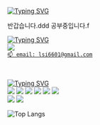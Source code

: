 

<!-- ![header](https://capsule-render.vercel.app/api?type=transparent&text=Hi,there👋- &height=50&fontSize=40&fontColor=A6B237&animation=fadeIn) -->

[![Typing SVG](https://readme-typing-svg.demolab.com?font=Fira+Code&pause=1000&color=088513&width=435&lines=Hi%2CI'm+sesam)](https://git.io/typing-svg)


반갑습니다.ddd
공부중입니다.f


[![Typing SVG](https://readme-typing-svg.demolab.com?font=Archivo+Narrow&size=17&duration=10&pause=1000&color=000000&repeat=false&width=435&lines=+%E2%9C%94+me)](https://git.io/typing-svg)
   <br><a href="https://sesam-dev.tistory.com"><img src="https://img.shields.io/badge/Tistoty-000000?style=flat&logo=tistory&logoColor=white"/> 
<br> `📫 email: lsi6601@gmail.com`


<!--Typing SVG](https://readme-typing-svg.demolab.com?font=Archivo+Narrow&size=17&duration=10&pause=1000&color=000000&repeat=false&width=435&height=25&lines=+%E2%9C%94+contact)
-->

<br>

[![Typing SVG](https://readme-typing-svg.demolab.com?font=Archivo+Narrow&size=17&duration=10&pause=1000&color=000000&repeat=false&width=435&lines=+%E2%9C%94+studying)](https://git.io/typing-svg)
  <br>
     <img src="https://img.shields.io/badge/Java-004088?style=flat&logo&logoColor=white"/>
     <img src="https://img.shields.io/badge/Sping-6DB33F?style=flat&logo&logoColor=white"/>
     <img src="https://img.shields.io/badge/MySQL-4479A1?style=flat&logo&logoColor=white"/>
     <img src="https://img.shields.io/badge/Kafka-231F20?style=flat&logo&logoColor=white"/>
     <img src="https://img.shields.io/badge/MSA-7D64FF?style=flat&logo&logoColor=white"/>
     <img src="https://img.shields.io/badge/Docker-2496ED?style=flat&logo&logoColor=white"/>
  <br>
     <img src="https://img.shields.io/badge/JavaScript-F7DF1E?style=flat&logo&logoColor=white"/>
     <img src="https://img.shields.io/badge/React-61DAFB?style=flat&logo&logoColor=white"/>
  
![Top Langs](https://github-readme-stats.vercel.app/api/top-langs/?username=sesam-me&layout=compact)

<br>

<!--
[![Typing SVG](https://readme-typing-svg.demolab.com?font=Archivo+Narrow&size=17&duration=10&pause=1000&color=000000&repeat=false&width=435&lines=+%E2%9C%94+Git+State)](https://git.io/typing-svg)
 <br> ![Anurag's GitHub stats](https://github-readme-stats.vercel.app/api?username=sesam-me&show_icons=true&text_color=black&ring_color=A6B237)
 -->






<!--
![Anurag's GitHub stats](https://github-readme-stats.vercel.app/api?username=sesam-me&show_icons=true&theme=transparent)


<!--
**sesam-me/sesam-me** is a ✨ _special_ ✨ repository because its `README.md` (this file) appears on your GitHub profile.
-->

<!--
Here are some ideas to get you started:

- 🔭 I’m currently working on ...
- 🌱 I’m currently learning ...
- 👯 I’m looking to collaborate on ...
- 🤔 I’m looking for help with ...
- 💬 Ask me about ...
- 📫 How to reach me: ...
- 😄 Pronouns: ...
- ⚡ Fun fact: ...
-->

<!-- <h3>
  
[![Typing SVG](https://readme-typing-svg.demolab.com?font=Archivo+Narrow&size=17&duration=10&pause=1000&color=000000&repeat=false&width=435&lines=+%E2%9C%94+me)](https://git.io/typing-svg)
 
 :heavy_check_mark:  studying
  <br><img src="https://img.shields.io/badge/Java-004088?style=flat&logo=&logoColor=white"/>

<br> :heavy_check_mark:  State
  < -->
